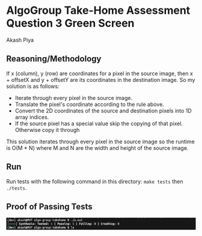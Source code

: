 # AlgoGroup Take-Home Assessment Question 3 Green Screen
Akash Piya

## Reasoning/Methodology 
If x (column), y (row) are coordinates for a pixel in the source image, then x + offsetX and y + offsetY are its coordinates in the destination image. So my solution is as follows:
- Iterate through every pixel in the source image.
- Translate the pixel's coordinate according to the rule above.
- Convert the 2D coordinates of the source and destination pixels into 1D array indices.
- If the source pixel has a special value skip the copying of that pixel. Otherwise copy it through 

This solution iterates through every pixel in the source image so the runtime is O(M * N) where M and N are the width and height of the source image.

## Run
Run tests with the following command in this directory: `make tests` then `./tests`.

## Proof of Passing Tests
![testprooof](testproof.png)
